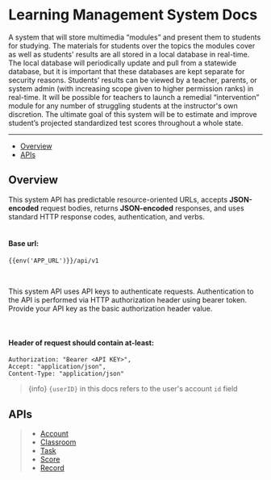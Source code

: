 # Learning Management System Docs
A system that will store multimedia “modules” and present them to students for studying. The materials for students over the topics the modules cover as well as students' results are all stored in a local database in real-time. The local database will periodically update and pull from a statewide database, but it is important that these databases are kept separate for security reasons. Students’ results can be viewed by a teacher, parents, or system admin (with increasing scope given to higher permission ranks) in real-time. It will be possible for teachers to launch a remedial “intervention” module for any number of struggling students at the instructor's own discretion. The ultimate goal of this system will be to estimate and improve student’s projected standardized test scores throughout a whole state.

---


- [Overview](./overview.md#section-1)
- [APIs](./overview.md#section-2)

<a id="section-1"></a>
## Overview
This system API has predictable resource-oriented URLs, accepts **JSON-encoded** request bodies, returns **JSON-encoded** responses, and uses standard HTTP response codes, authentication, and verbs.  
<br/>
#### Base url:
```
{{env('APP_URL')}}/api/v1
```  
<br/>

This system API uses API keys to authenticate requests. Authentication to the API is performed via HTTP authorization header using bearer token. Provide your API key as the basic authorization header value.

<br/>

#### Header of request should contain at-least:
```
Authorization: "Bearer <API KEY>",
Accept: "application/json",
Content-Type: "application/json"
```

> {info} `{userID}` in this docs refers to the user's account `id` field

<a id="section-2"></a>
## APIs
> - [Account](./account.md)
> - [Classroom](./classroom.md)
> - [Task](./task.md)
> - [Score](./score.md)
> - [Record](./record.md)

